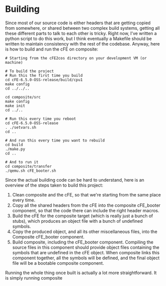 Building
========

Since most of our source code is either headers that are getting copied from
somewhere, or shared between two complex build systems, getting all these
different parts to talk to each other is tricky. Right now, I've written a
python script to do this work, but I think eventually a Makefile should be
written to maintain consistency with the rest of the codebase. Anyway, here is
how to build and run the cFE on composite:
```shell
# Starting from the cFE2cos directory on your development VM (or machine)

# To build the project
# Run this the first time you build
cd cFE-6.5.0-OSS-release/build/cpu1
make config
cd ../../..

cd composite/src
make config
make init
cd ../..

# Run this every time you reboot
cd cFE-6.5.0-OSS-release
. ./setvars.sh
cd ..

# And run this every time you want to rebuild
cd build
./make.py
cd ..

# And to run it
cd composite/transfer
./qemu.sh cFE_booter.sh
```

Since the actual building code can be hard to understand, here is an overview of
the steps taken to build this project:
1. Clean composite and the cFE, so that we're starting from the same place every
    time.
2. Copy all the shared headers from the cFE into the composite cFE_booter
    component, so that the code there can include the right header macros.
2. Build the cFE for the composite target (which is really just a bunch of
    stubs), which produces an object file with a bunch of undefined symbols.
3. Copy the produced object, and all its other miscellaneous files, into the
    Composite cFE_booter component.
4. Build composite, including the cFE_booter component. Compiling the source
    files in this component should provide object files containing the symbols
    that are undefined in the cFE object. When composite links this component
    together, all the symbols will be defined, and the final object file will
    be a bootable composite component.

Running the whole thing once built is actually a lot more straightforward. It is
simply running composite
